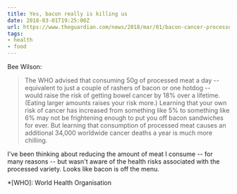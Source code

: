 ```yaml
---
title: Yes, bacon really is killing us
date: 2018-03-01T19:25:00Z
url: https://www.theguardian.com/news/2018/mar/01/bacon-cancer-processed-meats-nitrates-nitrites-sausages
tags:
- health
- food
---
```

Bee Wilson:

> The WHO advised that consuming 50g of processed meat a day -- equivalent to just a couple of rashers of bacon or one hotdog -- would raise the risk of getting bowel cancer by 18% over a lifetime. (Eating larger amounts raises your risk more.) Learning that your own risk of cancer has increased from something like 5% to something like 6% may not be frightening enough to put you off bacon sandwiches for ever. But learning that consumption of processed meat causes an additional 34,000 worldwide cancer deaths a year is much more chilling.

I've been thinking about reducing the amount of meat I consume -- for many reasons -- but wasn't aware of the health risks associated with the processed variety. Looks like bacon is off the menu.

*[WHO]: World Health Organisation
